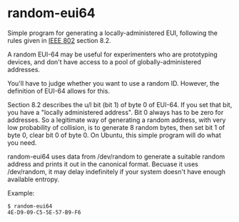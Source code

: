 # random-eui64
Simple program for generating a locally-administered EUI, following the rules
given in 
[IEEE 802](http://standards.ieee.org/getieee802/download/802-2014.pdf) 
section 8.2.

A random EUI-64 may be useful for experimenters who are prototyping devices,
and don't have access to a pool of globally-administered addresses.

You'll have to judge whether you want to use a random ID. However, the definition of EUI-64 allows for this. 

Section 8.2 describes the u/l bit (bit 1) of byte 0 of EUI-64. If you set that bit, you have a "locally administered address". Bit 0 always has to be zero for addresses. So a legitimate way of generating a random address, with very low probability of collision, is to generate 8 random bytes, then set bit 1 of byte 0, clear bit 0 of byte 0. On Ubuntu, this simple program will do what you need.

random-eui64 uses data from /dev/random to generate a suitable random address
and prints it out in the canonical format. Becuase it uses /dev/random, it may
delay indefinitely if your system doesn't have enough available entropy.

Example:
```
$ random-eui64
4E-D9-09-C5-5E-57-B9-F6
```


